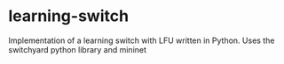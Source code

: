 # learning-switch
Implementation of a learning switch with LFU written in Python. Uses the switchyard python library and mininet
